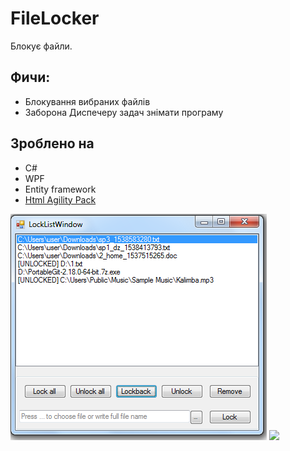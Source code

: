 ﻿# FileLocker
 Блокує файли.

## Фичи:
 * Блокування вибраних файлів
 * Заборона Диспечеру задач знімати програму

## Зроблено на
 * С#
 * WPF
 * Entity framework
 * [Html Agility Pack](https://github.com/zzzprojects/html-agility-pack)

![](readme/img1.png)
![](readme/img2.png)